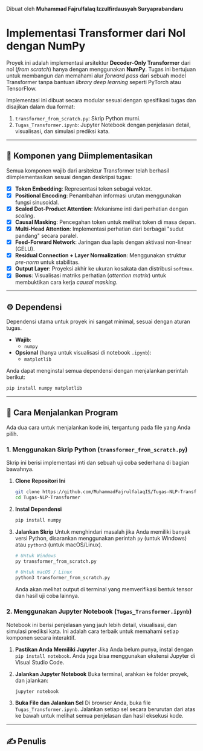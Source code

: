 Dibuat oleh **Muhammad Fajrulfalaq Izzulfirdausyah Suryaprabandaru**

# Implementasi Transformer dari Nol dengan NumPy

Proyek ini adalah implementasi arsitektur **Decoder-Only Transformer** dari nol (*from scratch*) hanya dengan menggunakan **NumPy**. Tugas ini bertujuan untuk membangun dan memahami alur *forward pass* dari sebuah model Transformer tanpa bantuan *library deep learning* seperti PyTorch atau TensorFlow.

Implementasi ini dibuat secara modular sesuai dengan spesifikasi tugas dan disajikan dalam dua format:
1.  `transformer_from_scratch.py`: Skrip Python murni.
2.  `Tugas_Transformer.ipynb`: Jupyter Notebook dengan penjelasan detail, visualisasi, dan simulasi prediksi kata.

---

## 🧩 Komponen yang Diimplementasikan

Semua komponen wajib dari arsitektur Transformer telah berhasil diimplementasikan sesuai dengan deskripsi tugas:

- [x] **Token Embedding**: Representasi token sebagai vektor.
- [x] **Positional Encoding**: Penambahan informasi urutan menggunakan fungsi sinusoidal.
- [x] **Scaled Dot-Product Attention**: Mekanisme inti dari perhatian dengan *scaling*.
- [x] **Causal Masking**: Pencegahan token untuk melihat token di masa depan.
- [x] **Multi-Head Attention**: Implementasi perhatian dari berbagai "sudut pandang" secara paralel.
- [x] **Feed-Forward Network**: Jaringan dua lapis dengan aktivasi non-linear (GELU).
- [x] **Residual Connection + Layer Normalization**: Menggunakan struktur *pre-norm* untuk stabilitas.
- [x] **Output Layer**: Proyeksi akhir ke ukuran kosakata dan distribusi `softmax`.
- [x] **Bonus**: Visualisasi matriks perhatian (*attention matrix*) untuk membuktikan cara kerja *causal masking*.

---

## ⚙️ Dependensi

Dependensi utama untuk proyek ini sangat minimal, sesuai dengan aturan tugas.

* **Wajib**:
    * `numpy`
* **Opsional** (hanya untuk visualisasi di notebook `.ipynb`):
    * `matplotlib`

Anda dapat menginstal semua dependensi dengan menjalankan perintah berikut:

```bash
pip install numpy matplotlib
```

---

## 🚀 Cara Menjalankan Program

Ada dua cara untuk menjalankan kode ini, tergantung pada file yang Anda pilih.

### 1. Menggunakan Skrip Python (`transformer_from_scratch.py`)

Skrip ini berisi implementasi inti dan sebuah uji coba sederhana di bagian bawahnya.

1.  **Clone Repositori Ini**
    ```bash
    git clone https://github.com/MuhammadFajrulfalaqIS/Tugas-NLP-Transformer.git
    cd Tugas-NLP-Transformer
    ```

2.  **Instal Dependensi**
    ```bash
    pip install numpy
    ```

3.  **Jalankan Skrip**
    Untuk menghindari masalah jika Anda memiliki banyak versi Python, disarankan menggunakan perintah `py` (untuk Windows) atau `python3` (untuk macOS/Linux).

    ```bash
    # Untuk Windows
    py transformer_from_scratch.py

    # Untuk macOS / Linux
    python3 transformer_from_scratch.py
    ```
    Anda akan melihat output di terminal yang memverifikasi bentuk tensor dan hasil uji coba lainnya.

### 2. Menggunakan Jupyter Notebook (`Tugas_Transformer.ipynb`)

Notebook ini berisi penjelasan yang jauh lebih detail, visualisasi, dan simulasi prediksi kata. Ini adalah cara terbaik untuk memahami setiap komponen secara interaktif.

1.  **Pastikan Anda Memiliki Jupyter**
    Jika Anda belum punya, instal dengan `pip install notebook`. Anda juga bisa menggunakan ekstensi Jupyter di Visual Studio Code.

2.  **Jalankan Jupyter Notebook**
    Buka terminal, arahkan ke folder proyek, dan jalankan:
    ```bash
    jupyter notebook
    ```

3.  **Buka File dan Jalankan Sel**
    Di browser Anda, buka file `Tugas_Transformer.ipynb`. Jalankan setiap sel secara berurutan dari atas ke bawah untuk melihat semua penjelasan dan hasil eksekusi kode.

---

## ✍️ Penulis
